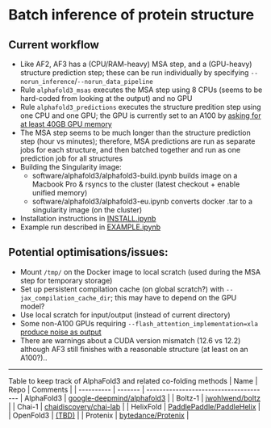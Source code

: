 # Batch inference of protein structure
## Current workflow
- Like AF2, AF3 has a (CPU/RAM-heavy) MSA step, and a (GPU-heavy) structure prediction step; these can be run individually by specifying `--norun_inference`/`--norun_data_pipeline`
- Rule `alphafold3_msas` executes the MSA step using 8 CPUs (seems to be hard-coded from looking at the output) and no GPU
- Rule `alphafold3_predictions` executes the structure predition step using one CPU and one GPU; the GPU is currently set to an A100 by [asking for at least 40GB GPU memory](workflow/profiles/default/config.yaml)
- The MSA step seems to be much longer than the structure prediction step (hour vs minutes); therefore, MSA predictions are run as separate jobs for each structure, and then batched together and run as one prediction job for all structures
- Building the Singularity image:
    - software/alphafold3/alphafold3-build.ipynb builds image on a Macbook Pro & rsyncs to the cluster (latest checkout + enable unified memory)
    - software/alphafold3/alphafold3-eu.ipynb converts docker .tar to a singularity image (on the cluster)
- Installation instructions in [INSTALL.ipynb](INSTALL.ipynb)
- Example run described in [EXAMPLE.ipynb](EXAMPLE.ipynb)

## Potential optimisations/issues:
- Mount `/tmp/` on the Docker image to local scratch (used during the MSA step for temporary storage)
- Set up persistent compilation cache (on global scratch?) with `--jax_compilation_cache_dir`; this may have to depend on the GPU model?
- Use local scratch for input/output (instead of current directory)
- Some non-A100 GPUs requiring `--flash_attention_implementation=xla` [produce noise as output](https://github.com/google-deepmind/alphafold3/issues/59#issuecomment-2482720962)
- There are warnings about a CUDA version mismatch (12.6 vs 12.2) although AF3 still finishes with a reasonable structure (at least on an A100?)..

---
Table to keep track of AlphaFold3 and related co-folding methods
| Name       | Repo    | Comments |
| ---------- | ------- | --------------------------------------
| AlphaFold3 | [google-deepmind/alphafold3](https://github.com/google-deepmind/alphafold3) |
| Boltz-1 | [jwohlwend/boltz](https://github.com/jwohlwend/boltz) |
| Chai-1   | [chaidiscovery/chai-lab](https://github.com/chaidiscovery/chai-lab) |
| HelixFold | [PaddlePaddle/PaddleHelix](https://github.com/PaddlePaddle/PaddleHelix/tree/dev/apps/protein_folding/helixfold) |
| OpenFold3 | [(TBD)](https://bsky.app/profile/moalquraishi.bsky.social/post/3lbeqspkunc2w) | 
| Protenix | [bytedance/Protenix](https://github.com/bytedance/Protenix) |
